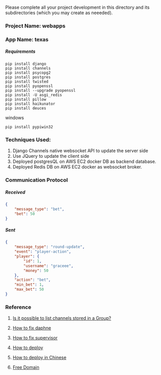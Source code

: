 Please complete all your project development in this directory and 
its subdirectories (which you may create as neeeded).

### Project Name: webapps
### App Name: texas

##### Requirements
```
pip install django
pip install channels
pip install psycopg2
pip install postgres
pip install twisted
pip install pyopenssl
pip install --upgrade pyopenssl
pip install -U asgi_redis
pip install pillow
pip install haikunator
pip install deuces
```
windows
```
pip install pypiwin32
```

### Techniques Used:
1. Django Channels native websocket API to update the server side
2. Use JQuery to update the client side
2. Deployed postgresQL on AWS EC2 docker DB as backend database.
3. Deployed Redis DB on AWS EC2 docker as websocket broker.

### Communication Protocol
##### Received
```json
{ 
    "message_type": "bet",
    "bet": 50
}
```
##### Sent
```json
{ 
    "message_type": "round-update",
    "event": "player-action",
    "player": {
        "id": 1,
        "username": "graceee",
        "money": 50
    },
    "action": "bet",
    "min_bet": 1,
    "max_bet": 50
}

```

### Reference 
1. [Is it possible to list channels stored in a Group?](https://stackoverflow.com/questions/39442112/is-it-possible-to-list-channels-stored-in-a-group)

2. [How to fix daphne](https://github.com/django/channels/issues/230)

3. [How to fix supervisor](https://github.com/django/channels/issues/408)

4. [How to deploy](http://channels.readthedocs.io/en/1.1.8/deploying.html)

5. [How to deploy in Chinese](https://code.ziqiangxuetang.com/django/django-static-files.html)

6. [Free Domain](http://www.freenom.com/zh/freeandpaiddomains.html)